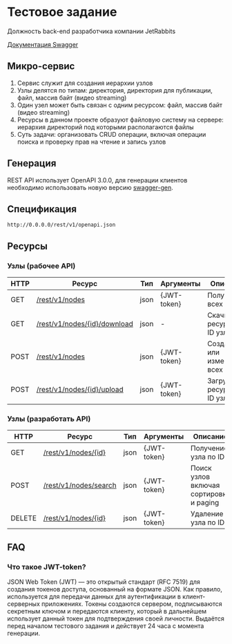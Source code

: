 # Тестовое задание
Должность back-end разработчика компании JetRabbits

[Документация Swagger](http://0.0.0.0/rest/v1/ui)

## Микро-сервис
1. Сервис служит для создания иерархии узлов
2. Узлы делятся по типам: директория, директория для публикации, файл, массив байт (видео streaming)
3. Один узел может быть связан с одним ресурсом: файл, массив байт (видео streaming)
4. Ресурсы в данном проекте образуют файловую систему на сервере: иерархия директорий под которыми располагаются файлы
5. Суть задачи: организовать CRUD операции, включая операции поиска и проверку прав на чтение и запись узлов

## Генерация

REST API использует OpenAPI 3.0.0, для генерации клиентов необходимо использовать новую версию [swagger-gen](https://github.com/swagger-api/swagger-codegen/tree/3.0.0).

## Спецификация

`http://0.0.0.0/rest/v1/openapi.json`

## Ресурсы

### Узлы (рабочее API)

| HTTP | Ресурс | Тип | Аргументы | Описание |
|---|---|---|---|---|
| GET | [/rest/v1/nodes](http://0.0.0.0/rest/v1/nodes) | json | {JWT-token} | Получение всех узлов |
| GET | [/rest/v1/nodes/{id}/download](http://0.0.0.0/rest/v1/nodes/{id}/download) | json | - | Скачивание ресурса по ID узла |
| POST | [/rest/v1/nodes](http://0.0.0.0/rest/v1/nodes) | json | {JWT-token} | Создание или изменение всех узлов |
| POST | [/rest/v1/nodes/{id}/upload](http://0.0.0.0/rest/v1/nodes/{id}/upload) | json | {JWT-token} | Загрузка ресурса по ID узла |

### Узлы (разработать API)

| HTTP | Ресурс | Тип | Аргументы | Описание |
|---|---|---|---|---|
| GET | [/rest/v1/nodes/{id}](http://0.0.0.0/rest/v1/nodes/{id}) | json | {JWT-token} | Получение узла по ID |
| POST | [/rest/v1/nodes/search](http://0.0.0.0/rest/v1/nodes/search) | json | {JWT-token} | Поиск узлов включая сортировку и paging |
| DELETE | [/rest/v1/nodes/{id}](http://0.0.0.0/rest/v1/nodes/{id}) | json | {JWT-token} | Удаление узла по ID |

## FAQ

### Что такое JWT-token?

JSON Web Token (JWT) — это открытый стандарт (RFC 7519) для создания токенов доступа, основанный на формате JSON. Как правило, используется для передачи данных для аутентификации в клиент-серверных приложениях. Токены создаются сервером, подписываются секретным ключом и передаются клиенту, который в дальнейшем использует данный токен для подтверждения своей личности. Выдаётся перед началом тестового задания и действует 24 часа с момента генерации.